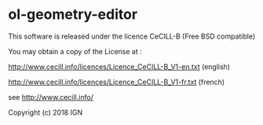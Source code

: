 # ol-geometry-editor

This software is released under the licence CeCILL-B (Free BSD compatible)

You may obtain a copy of the License at :

http://www.cecill.info/licences/Licence_CeCILL-B_V1-en.txt (english)

http://www.cecill.info/licences/Licence_CeCILL-B_V1-fr.txt (french)

see http://www.cecill.info/

Copyright (c) 2018 IGN
